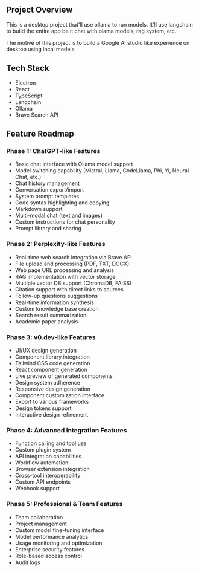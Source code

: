 ## Project Overview

This is a desktop project that'll use ollama to run models. It'll use langchain to build the entire app be it chat with olama models, rag system, etc.

The motive of this project is to build a Google AI studio like experience on desktop using local models.

## Tech Stack

- Electron
- React
- TypeScript
- Langchain
- Ollama
- Brave Search API

## Feature Roadmap

### Phase 1: ChatGPT-like Features

- Basic chat interface with Ollama model support
- Model switching capability (Mistral, Llama, CodeLlama, Phi, Yi, Neural Chat, etc.)
- Chat history management
- Conversation export/import
- System prompt templates
- Code syntax highlighting and copying
- Markdown support
- Multi-modal chat (text and images)
- Custom instructions for chat personality
- Prompt library and sharing

### Phase 2: Perplexity-like Features

- Real-time web search integration via Brave API
- File upload and processing (PDF, TXT, DOCX)
- Web page URL processing and analysis
- RAG implementation with vector storage
- Multiple vector DB support (ChromaDB, FAISS)
- Citation support with direct links to sources
- Follow-up questions suggestions
- Real-time information synthesis
- Custom knowledge base creation
- Search result summarization
- Academic paper analysis

### Phase 3: v0.dev-like Features

- UI/UX design generation
- Component library integration
- Tailwind CSS code generation
- React component generation
- Live preview of generated components
- Design system adherence
- Responsive design generation
- Component customization interface
- Export to various frameworks
- Design tokens support
- Interactive design refinement

### Phase 4: Advanced Integration Features

- Function calling and tool use
- Custom plugin system
- API integration capabilities
- Workflow automation
- Browser extension integration
- Cross-tool interoperability
- Custom API endpoints
- Webhook support

### Phase 5: Professional & Team Features

- Team collaboration
- Project management
- Custom model fine-tuning interface
- Model performance analytics
- Usage monitoring and optimization
- Enterprise security features
- Role-based access control
- Audit logs
